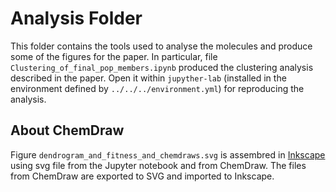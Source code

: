 # Analysis Folder
This folder contains the tools used to analyse the molecules and produce some of the figures for the paper. In particular, file `Clustering_of_final_pop_members.ipynb` produced the clustering analysis described in the paper. Open it within `jupyther-lab` (installed in the environment defined by `../../../environment.yml`) for reproducing the analysis.

## About ChemDraw
Figure `dendrogram_and_fitness_and_chemdraws.svg` is assembred in [Inkscape](https://inkscape.org/) using svg file from the Jupyter notebook and from ChemDraw. The files from ChemDraw are exported to SVG and imported to Inkscape.
